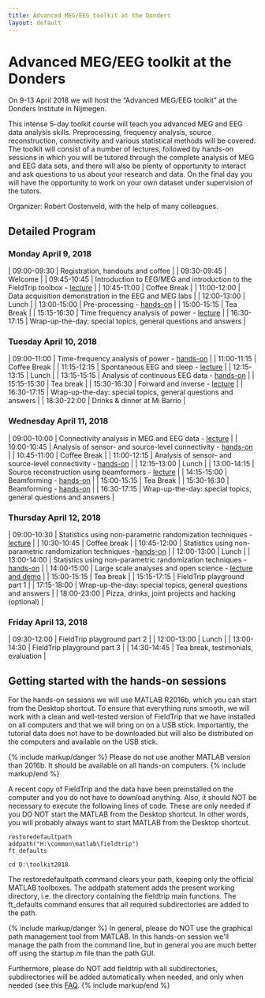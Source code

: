 ```yaml
---
title: Advanced MEG/EEG toolkit at the Donders
layout: default
---
```


# Advanced MEG/EEG toolkit at the Donders

On 9-13 April 2018 we will host the “Advanced MEG/EEG toolkit” at the Donders Institute in Nijmegen.

This intense 5-day toolkit course will teach you advanced MEG and EEG data analysis skills. Preprocessing, frequency analysis, source reconstruction, connectivity and various statistical methods will be covered. The toolkit will consist of a number of lectures, followed by hands-on sessions in which you will be tutored through the complete analysis of MEG and EEG data sets, and there will also be plenty of opportunity to interact and ask questions to us about your research and data. On the final day you will have the opportunity to work on your own dataset under supervision of the tutors.

Organizer: Robert Oostenveld, with the help of many colleagues.

## Detailed Program

### Monday April 9, 2018

| 09:00-09:30 | Registration, handouts and coffee                                                                                       |
| 09:30-09:45 | Welcome                                                                                                                 |
| 09:45-10:45 | Introduction to EEG/MEG and introduction to the FieldTrip toolbox - [lecture](/static/pdf/workshop/toolkit2018/introduction.pdf) |
| 10:45-11:00 | Coffee Break                                                                                                            |
| 11:00-12:00 | Data acquisition demonstration in the EEG and MEG labs                                                                  |
| 12:00-13:00 | Lunch                                                                                                                   |
| 13:00-15:00 | Pre-processing - [hands-on](/tutorial/eventrelatedaveraging)                                                           |
| 15:00-15:15 | Tea Break                                                                                                               |
| 15:15-16:30 | Time frequency analysis of power - [lecture](/static/pdf/workshop/toolkit2018/frequency.pdf) |
| 16:30-17:15 | Wrap-up-the-day: special topics, general questions and answers                                                          |

### Tuesday April 10, 2018

| 09:00-11:00 | Time-frequency analysis of power - [hands-on](/tutorial/timefrequencyanalysis)             |
| 11:00-11:15 | Coffee Break                                                                               |
| 11:15-12:15 | Spontaneous EEG and sleep - [lecture](/static/pdf/workshop/toolkit2018/sleep.pdf)          |
| 12:15-13:15 | Lunch                                                                                      |
| 13:15-15:15 | Analysis of continuous EEG data - [hands-on](/tutorial/sleep)                             |
| 15:15-15:30 | Tea break                                                                                  |
| 15:30-16:30 | Forward and inverse - [lecture](/static/pdf/workshop/toolkit2018/forward_inverse.pdf)      |
| 16:30-17:15 | Wrap-up-the-day: special topics, general questions and answers                             |
| 18:30-22:00 | Drinks & dinner at Mi Barrio                                                               |

### Wednesday April 11, 2018

| 09:00-10:00 | Connectivity analysis in MEG and EEG data - [lecture](/static/pdf/workshop/toolkit2018/connectivity.pdf) |
| 10:00-10:45 | Analysis of sensor- and source-level connectivity - [hands-on](/tutorial/connectivity)             |
| 10:45-11:00 | Coffee Break                                                                                       |
| 11:00-12:15 | Analysis of sensor- and source-level connectivity - [hands-on](/tutorial/connectivity)             |
| 12:15-13:00 | Lunch                                                                                              |
| 13:00-14:15 | Source reconstruction using beamformers - [lecture](/static/pdf/workshop/toolkit2018/beamforming.pdf) |
| 14:15-15:00 | Beamforming - [hands-on](/tutorial/beamformer)                                                     |
| 15:00-15:15 | Tea Break                                                                                          |
| 15:30-16:30 | Beamforming - [hands-on](/tutorial/beamformer)                                                     |
| 16:30-17:15 | Wrap-up-the-day: special topics, general questions and answers                                     |

### Thursday April 12, 2018

| 09:00-10:30 | Statistics using non-parametric randomization techniques - [lecture](/static/pdf/workshop/toolkit2018/statistics.pdf)              |
| 10:30-10:45 | Coffee break                                                                                                                       |
| 10:45-12:00 | Statistics using non-parametric randomization techniques -[hands-on](/tutorial/cluster_permutation_timelock)                      |
| 12:00-13:00 | Lunch                                                                                                                              |
| 13:00-14:00 | Statistics using non-parametric randomization techniques - [hands-on](/tutorial/cluster_permutation_timelock)                     |
| 14:00-15:00 | Large scale analyses and open science - [lecture and demo](/static/pdf/workshop/toolkit2018/open_science.pdf)                      |
| 15:00-15:15 | Tea break                                                                                                                          |
| 15:15-17:15 | FieldTrip playground part 1                                                                                                        |
| 17:15-18:00 | Wrap-up-the-day: special topics, general questions and answers                                                                     |
| 18:00-23:00 | Pizza, drinks, joint projects and hacking (optional)                                                                               |

### Friday April 13, 2018

| 09:30-12:00 | FieldTrip playground part 2         |
| 12:00-13:00 | Lunch                               |
| 13:00-14:30 | FieldTrip playground part 3         |
| 14:30-14:45 | Tea break, testimonials, evaluation |

## Getting started with the hands-on sessions

For the hands-on sessions we will use MATLAB R2016b, which you can start from the Desktop shortcut. To ensure that everything runs smooth, we will work with a clean and well-tested version of FieldTrip that we have installed on all computers and that we will bring on on a USB stick. Importantly, the tutorial data does not have to be downloaded but will also be distributed on the computers and available on the USB stick.

{% include markup/danger %}
Please do not use another MATLAB version than 2016b. It should be available on all hands-on computers.
{% include markup/end %}

A recent copy of FieldTrip and the data have been preinstalled on the computer and you do not have to download anything. Also, it should NOT be necessary to execute the following lines of code. These are only needed if you DO NOT start the MATLAB from the Desktop shortcut. In other words, you will probably always want to start MATLAB from the Desktop shortcut.

    restoredefaultpath
    addpath("H:\common\matlab\fieldtrip")
    ft_defaults

    cd D:\toolkit2018

The restoredefaultpath command clears your path, keeping only the official MATLAB toolboxes. The addpath statement adds the present working directory, i.e. the directory containing the fieldtrip main functions. The ft_defaults command ensures that all required subdirectories are added to the path.

{% include markup/danger %}
In general, please do NOT use the graphical path management tool from MATLAB. In this hands-on session we'll manage the path from the command line, but in general you are much better off using the startup.m file than the path GUI.

Furthermore, please do NOT add fieldtrip with all subdirectories, subdirectories will be added automatically when needed, and only when needed (see this [FAQ](/faq/should_i_add_fieldtrip_with_all_subdirectories_to_my_matlab_path).
{% include markup/end %}
